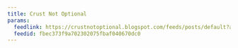```yaml
---
title: Crust Not Optional
params:
  feedlink: https://crustnotoptional.blogspot.com/feeds/posts/default?alt=rss
  feedid: fbec373f9a702302075fbaf040670dc0
---
```

